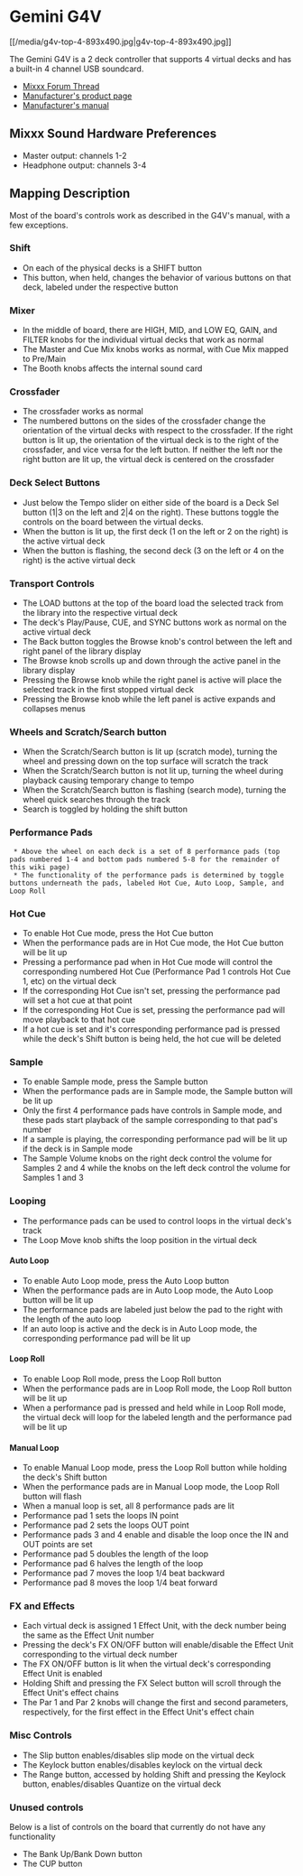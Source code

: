 # Gemini G4V

[[/media/g4v-top-4-893x490.jpg|g4v-top-4-893x490.jpg]]

The Gemini G4V is a 2 deck controller that supports 4 virtual decks and
has a built-in 4 channel USB soundcard.

  - [Mixxx Forum
    Thread](http://www.mixxx.org/forums/viewtopic.php?f=7&t=8185)
  - [Manufacturer's product page](http://geminisound.com/product/g4v)
  - [Manufacturer's
    manual](http://geminisound.com/wp-content/uploads/G2V-G4V-User-Manual.pdf)

## Mixxx Sound Hardware Preferences

  - Master output: channels 1-2
  - Headphone output: channels 3-4

## Mapping Description

Most of the board's controls work as described in the G4V's manual, with
a few exceptions.

### Shift

  - On each of the physical decks is a SHIFT button
  - This button, when held, changes the behavior of various buttons on
    that deck, labeled under the respective button

### Mixer

  - In the middle of board, there are HIGH, MID, and LOW EQ, GAIN, and
    FILTER knobs for the individual virtual decks that work as normal
  - The Master and Cue Mix knobs works as normal, with Cue Mix mapped to
    Pre/Main
  - The Booth knobs affects the internal sound card

### Crossfader

  - The crossfader works as normal
  - The numbered buttons on the sides of the crossfader change the
    orientation of the virtual decks with respect to the crossfader. If
    the right button is lit up, the orientation of the virtual deck is
    to the right of the crossfader, and vice versa for the left button.
    If neither the left nor the right button are lit up, the virtual
    deck is centered on the crossfader

### Deck Select Buttons

  - Just below the Tempo slider on either side of the board is a Deck
    Sel button (1|3 on the left and 2|4 on the right). These buttons
    toggle the controls on the board between the virtual decks.
  - When the button is lit up, the first deck (1 on the left or 2 on the
    right) is the active virtual deck
  - When the button is flashing, the second deck (3 on the left or 4 on
    the right) is the active virtual deck

### Transport Controls

  - The LOAD buttons at the top of the board load the selected track
    from the library into the respective virtual deck
  - The deck's Play/Pause, CUE, and SYNC buttons work as normal on the
    active virtual deck
  - The Back button toggles the Browse knob's control between the left
    and right panel of the library display
  - The Browse knob scrolls up and down through the active panel in the
    library display
  - Pressing the Browse knob while the right panel is active will place
    the selected track in the first stopped virtual deck
  - Pressing the Browse knob while the left panel is active expands and
    collapses menus

### Wheels and Scratch/Search button

  - When the Scratch/Search button is lit up (scratch mode), turning the
    wheel and pressing down on the top surface will scratch the track
  - When the Scratch/Search button is not lit up, turning the wheel
    during playback causing temporary change to tempo
  - When the Scratch/Search button is flashing (search mode), turning
    the wheel quick searches through the track
  - Search is toggled by holding the shift button

### Performance Pads

``` 
 * Above the wheel on each deck is a set of 8 performance pads (top pads numbered 1-4 and bottom pads numbered 5-8 for the remainder of this wiki page)
 * The functionality of the performance pads is determined by toggle buttons underneath the pads, labeled Hot Cue, Auto Loop, Sample, and Loop Roll
```

### Hot Cue

  - To enable Hot Cue mode, press the Hot Cue button
  - When the performance pads are in Hot Cue mode, the Hot Cue button
    will be lit up
  - Pressing a performance pad when in Hot Cue mode will control the
    corresponding numbered Hot Cue (Performance Pad 1 controls Hot Cue
    1, etc) on the virtual deck
  - If the corresponding Hot Cue isn't set, pressing the performance pad
    will set a hot cue at that point
  - If the corresponding Hot Cue is set, pressing the performance pad
    will move playback to that hot cue
  - If a hot cue is set and it's corresponding performance pad is
    pressed while the deck's Shift button is being held, the hot cue
    will be deleted

### Sample

  - To enable Sample mode, press the Sample button
  - When the performance pads are in Sample mode, the Sample button will
    be lit up
  - Only the first 4 performance pads have controls in Sample mode, and
    these pads start playback of the sample corresponding to that pad's
    number
  - If a sample is playing, the corresponding performance pad will be
    lit up if the deck is in Sample mode
  - The Sample Volume knobs on the right deck control the volume for
    Samples 2 and 4 while the knobs on the left deck control the volume
    for Samples 1 and 3

### Looping

  - The performance pads can be used to control loops in the virtual
    deck's track
  - The Loop Move knob shifts the loop position in the virtual deck

#### Auto Loop

  - To enable Auto Loop mode, press the Auto Loop button
  - When the performance pads are in Auto Loop mode, the Auto Loop
    button will be lit up
  - The performance pads are labeled just below the pad to the right
    with the length of the auto loop
  - If an auto loop is active and the deck is in Auto Loop mode, the
    corresponding performance pad will be lit up

#### Loop Roll

  - To enable Loop Roll mode, press the Loop Roll button
  - When the performance pads are in Loop Roll mode, the Loop Roll
    button will be lit up
  - When a performance pad is pressed and held while in Loop Roll mode,
    the virtual deck will loop for the labeled length and the
    performance pad will be lit up

#### Manual Loop

  - To enable Manual Loop mode, press the Loop Roll button while holding
    the deck's Shift button
  - When the performance pads are in Manual Loop mode, the Loop Roll
    button will flash
  - When a manual loop is set, all 8 performance pads are lit
  - Performance pad 1 sets the loops IN point
  - Performance pad 2 sets the loops OUT point
  - Performance pads 3 and 4 enable and disable the loop once the IN and
    OUT points are set
  - Performance pad 5 doubles the length of the loop
  - Performance pad 6 halves the length of the loop
  - Performance pad 7 moves the loop 1/4 beat backward
  - Performance pad 8 moves the loop 1/4 beat forward

### FX and Effects

  - Each virtual deck is assigned 1 Effect Unit, with the deck number
    being the same as the Effect Unit number
  - Pressing the deck's FX ON/OFF button will enable/disable the Effect
    Unit corresponding to the virtual deck number
  - The FX ON/OFF button is lit when the virtual deck's corresponding
    Effect Unit is enabled
  - Holding Shift and pressing the FX Select button will scroll through
    the Effect Unit's effect chains
  - The Par 1 and Par 2 knobs will change the first and second
    parameters, respectively, for the first effect in the Effect Unit's
    effect chain

### Misc Controls

  - The Slip button enables/disables slip mode on the virtual deck
  - The Keylock button enables/disables keylock on the virtual deck
  - The Range button, accessed by holding Shift and pressing the Keylock
    button, enables/disables Quantize on the virtual deck

### Unused controls

Below is a list of controls on the board that currently do not have any
functionality

  - The Bank Up/Bank Down button
  - The CUP button
